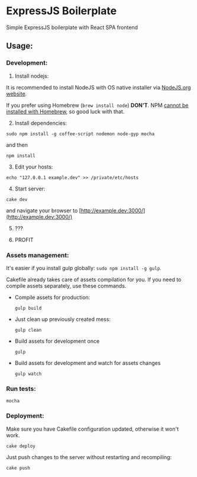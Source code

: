 # ExpressJS Boilerplate

Simple ExpressJS boilerplate with React SPA frontend

## Usage:
### Development:

1. Install nodejs:

  It is recommended to install NodeJS with OS native installer via [NodeJS.org website](http://nodejs.org/download/).

  If you prefer using Homebrew (`brew install node`) **DON'T**. NPM [cannot be installed with Homebrew](https://github.com/npm/npm/wiki/Installing-npm-with-Homebrew-on-OS%C2%A0X), so good luck with that.

2. Install dependencies:

  `sudo npm install -g coffee-script nodemon node-gyp mocha`

  and then

  `npm install`

3. Edit your hosts:

  `echo "127.0.0.1 example.dev" >> /private/etc/hosts`

4. Start server:

  `cake dev`

  and navigate your browser to [http://example.dev:3000/](http://example.dev:3000/)

5. ???

6. PROFIT

### Assets management:

It's easier if you install gulp globally: `sudo npm install -g gulp`.

Cakefile already takes care of assets compilation for you. If you need to compile assets separately, use these commands.

* Compile assets for production:

  `gulp build`

* Just clean up previously created mess:

  `gulp clean`

* Build assets for development once

  `gulp`

* Build assets for development and watch for assets changes

  `gulp watch`

### Run tests:

  `mocha`

### Deployment:

Make sure you have Cakefile configuration updated, otherwise it won't work.

  `cake deploy`

Just push changes to the server without restarting and recompiling:

  `cake push`
